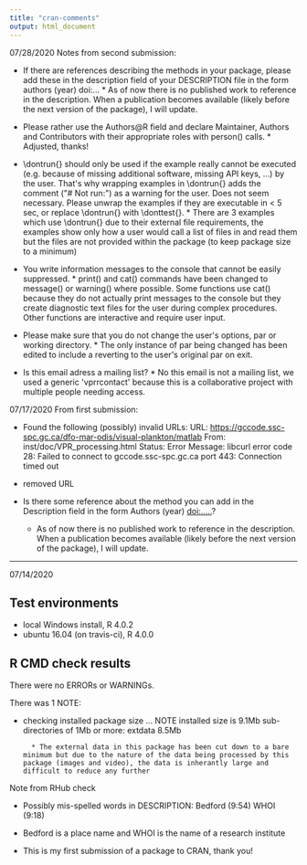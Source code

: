 ```yaml
---
title: "cran-comments"
output: html_document
---
```

07/28/2020
Notes from second submission:

* If there are references describing the methods in your package, please
add these in the description field of your DESCRIPTION file in the form
authors (year) doi:...
        *  As of now there is no published work to reference in the description. When a publication becomes available (likely before the next version of the package), I will update.

* Please rather use the Authors@R field and declare Maintainer, Authors
and Contributors with their appropriate roles with person() calls.
        * Adjusted, thanks!
        

* \dontrun{} should only be used if the example really cannot be executed
(e.g. because of missing additional software, missing API keys, ...) by
the user. That's why wrapping examples in \dontrun{} adds the comment
("# Not run:") as a warning for the user.
Does not seem necessary.
Please unwrap the examples if they are executable in < 5 sec, or replace
\dontrun{} with \donttest{}.
          * There are 3 examples which use \dontrun{} due to their external file requirements, the examples show only how a user would call a list of files in and read them but the files are not provided within the package (to keep package size to a minimum)
      

* You write information messages to the console that cannot be easily
suppressed.
        * print() and cat() commands have been changed to message() or warning() where possible. Some functions use cat() because they do not actually print messages to the console but they create diagnostic text files for the user during complex procedures. Other functions are interactive and require user input.
        
        
* Please make sure that you do not change the user's options, par or
working directory.
        * The only instance of par being changed has been edited to include a reverting to the user's original par on exit.
        
        
* Is this email adress a mailing list?
        * No this email is not a mailing list, we used a generic 'vprrcontact' because this is a collaborative project with multiple people needing access.



07/17/2020
From first submission:

*   Found the following (possibly) invalid URLs:
     URL: https://gccode.ssc-spc.gc.ca/dfo-mar-odis/visual-plankton/matlab
       From: inst/doc/VPR_processing.html
       Status: Error
       Message: libcurl error code 28:
                Failed to connect to gccode.ssc-spc.gc.ca port 443: Connection
timed out

  * removed URL
  
* Is there some reference about the method you can add in the Description
field in the form Authors (year) <doi:.....>?

  * As of now there is no published work to reference in the description. When a publication becomes available (likely before the next version of the package), I will update. 
  
---
07/14/2020
## Test environments
* local Windows install, R 4.0.2
* ubuntu 16.04 (on travis-ci), R 4.0.0


## R CMD check results
There were no ERRORs or WARNINGs. 

There was 1 NOTE:
* checking installed package size ... NOTE
    installed size is  9.1Mb
    sub-directories of 1Mb or more:
      extdata   8.5Mb
      
      
        * The external data in this package has been cut down to a bare minimum but due to the nature of the data being processed by this package (images and video), the data is inherantly large and difficult to reduce any further
        
        
Note from RHub check
  * Possibly mis-spelled words in DESCRIPTION:
  Bedford (9:54)
  WHOI (9:18)
  * Bedford is a place name and WHOI is the name of a research institute
  
  * This is my first submission of a package to CRAN, thank you!
